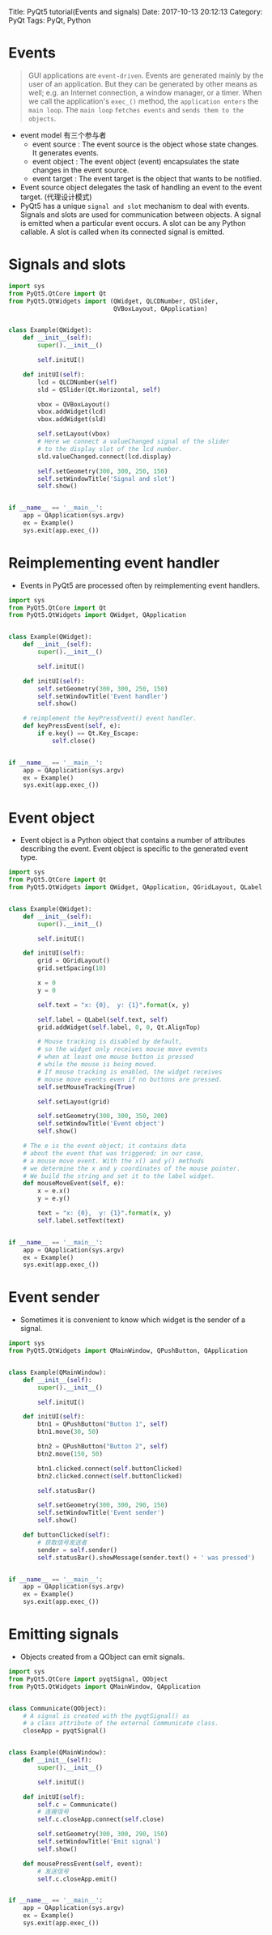 Title: PyQt5 tutorial(Events and signals)
Date: 2017-10-13 20:12:13
Category: PyQt
Tags: PyQt, Python

Events
======

> GUI applications are `event-driven`. Events are generated mainly by the user of an application. But they can be generated by other means as well; e.g. an Internet connection, a window manager, or a timer. When we call the application's `exec_()` method, the `application enters` the `main loop`. The `main loop` `fetches events` and `sends them to the objects`.

* event model 有三个参与者
  * event source : The event source is the object whose state changes. It generates events.
  * event object : The event object (event) encapsulates the state changes in the event source.
  * event target : The event target is the object that wants to be notified.
* Event source object delegates the task of handling an event to the event target. (代理设计模式)
* PyQt5 has a unique `signal and slot` mechanism to deal with events. Signals and slots are used for communication between objects. A signal is emitted when a particular event occurs. A slot can be any Python callable. A slot is called when its connected signal is emitted.

Signals and slots
=================

```python
import sys
from PyQt5.QtCore import Qt
from PyQt5.QtWidgets import (QWidget, QLCDNumber, QSlider,
                             QVBoxLayout, QApplication)


class Example(QWidget):
    def __init__(self):
        super().__init__()

        self.initUI()

    def initUI(self):
        lcd = QLCDNumber(self)
        sld = QSlider(Qt.Horizontal, self)

        vbox = QVBoxLayout()
        vbox.addWidget(lcd)
        vbox.addWidget(sld)

        self.setLayout(vbox)
        # Here we connect a valueChanged signal of the slider
        # to the display slot of the lcd number.
        sld.valueChanged.connect(lcd.display)

        self.setGeometry(300, 300, 250, 150)
        self.setWindowTitle('Signal and slot')
        self.show()


if __name__ == '__main__':
    app = QApplication(sys.argv)
    ex = Example()
    sys.exit(app.exec_())
```

Reimplementing event handler
============================

* Events in PyQt5 are processed often by reimplementing event handlers.

```python
import sys
from PyQt5.QtCore import Qt
from PyQt5.QtWidgets import QWidget, QApplication


class Example(QWidget):
    def __init__(self):
        super().__init__()

        self.initUI()

    def initUI(self):
        self.setGeometry(300, 300, 250, 150)
        self.setWindowTitle('Event handler')
        self.show()

    # reimplement the keyPressEvent() event handler.
    def keyPressEvent(self, e):
        if e.key() == Qt.Key_Escape:
            self.close()


if __name__ == '__main__':
    app = QApplication(sys.argv)
    ex = Example()
    sys.exit(app.exec_())
```

Event object
============

* Event object is a Python object that contains a number of attributes describing the event. Event object is specific to the generated event type.

```python
import sys
from PyQt5.QtCore import Qt
from PyQt5.QtWidgets import QWidget, QApplication, QGridLayout, QLabel


class Example(QWidget):
    def __init__(self):
        super().__init__()

        self.initUI()

    def initUI(self):
        grid = QGridLayout()
        grid.setSpacing(10)

        x = 0
        y = 0

        self.text = "x: {0},  y: {1}".format(x, y)

        self.label = QLabel(self.text, self)
        grid.addWidget(self.label, 0, 0, Qt.AlignTop)

        # Mouse tracking is disabled by default,
        # so the widget only receives mouse move events
        # when at least one mouse button is pressed
        # while the mouse is being moved.
        # If mouse tracking is enabled, the widget receives
        # mouse move events even if no buttons are pressed.
        self.setMouseTracking(True)

        self.setLayout(grid)

        self.setGeometry(300, 300, 350, 200)
        self.setWindowTitle('Event object')
        self.show()

    # The e is the event object; it contains data 
    # about the event that was triggered; in our case, 
    # a mouse move event. With the x() and y() methods 
    # we determine the x and y coordinates of the mouse pointer. 
    # We build the string and set it to the label widget.
    def mouseMoveEvent(self, e):
        x = e.x()
        y = e.y()

        text = "x: {0},  y: {1}".format(x, y)
        self.label.setText(text)


if __name__ == '__main__':
    app = QApplication(sys.argv)
    ex = Example()
    sys.exit(app.exec_())
```

Event sender
============

* Sometimes it is convenient to know which widget is the sender of a signal.

```python
import sys
from PyQt5.QtWidgets import QMainWindow, QPushButton, QApplication


class Example(QMainWindow):
    def __init__(self):
        super().__init__()

        self.initUI()

    def initUI(self):
        btn1 = QPushButton("Button 1", self)
        btn1.move(30, 50)

        btn2 = QPushButton("Button 2", self)
        btn2.move(150, 50)

        btn1.clicked.connect(self.buttonClicked)
        btn2.clicked.connect(self.buttonClicked)

        self.statusBar()

        self.setGeometry(300, 300, 290, 150)
        self.setWindowTitle('Event sender')
        self.show()

    def buttonClicked(self):
        # 获取信号发送者
        sender = self.sender()
        self.statusBar().showMessage(sender.text() + ' was pressed')


if __name__ == '__main__':
    app = QApplication(sys.argv)
    ex = Example()
    sys.exit(app.exec_())
```

Emitting signals
================

* Objects created from a QObject can emit signals.

```python
import sys
from PyQt5.QtCore import pyqtSignal, QObject
from PyQt5.QtWidgets import QMainWindow, QApplication


class Communicate(QObject):
    # A signal is created with the pyqtSignal() as
    # a class attribute of the external Communicate class.
    closeApp = pyqtSignal()


class Example(QMainWindow):
    def __init__(self):
        super().__init__()

        self.initUI()

    def initUI(self):
        self.c = Communicate()
        # 连接信号
        self.c.closeApp.connect(self.close)

        self.setGeometry(300, 300, 290, 150)
        self.setWindowTitle('Emit signal')
        self.show()

    def mousePressEvent(self, event):
        # 发送信号
        self.c.closeApp.emit()


if __name__ == '__main__':
    app = QApplication(sys.argv)
    ex = Example()
    sys.exit(app.exec_())
```


